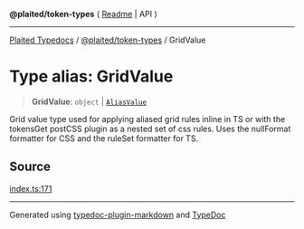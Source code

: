 **@plaited/token-types** ( [Readme](../README.md) \| API )

***

[Plaited Typedocs](../../../modules.md) / [@plaited/token-types](../modules.md) / GridValue

# Type alias: GridValue

> **GridValue**: `object` \| [`AliasValue`](AliasValue.md)

Grid value type used for applying aliased grid rules inline in TS or
with the tokensGet postCSS plugin as a nested set of css rules.
Uses the nullFormat formatter for CSS and the ruleSet formatter for TS.

## Source

[index.ts:171](https://github.com/plaited/plaited/blob/d85458a/libs/token-types/src/index.ts#L171)

***

Generated using [typedoc-plugin-markdown](https://www.npmjs.com/package/typedoc-plugin-markdown) and [TypeDoc](https://typedoc.org/)
